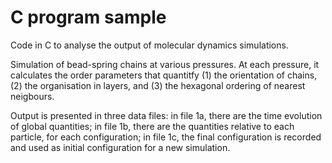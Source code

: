 # C program sample

Code in C to analyse the output of molecular dynamics simulations.

Simulation of bead-spring chains at various pressures. 
At each pressure, it calculates the order parameters that quantitfy 
(1) the orientation of chains, 
(2) the organisation in layers, and 
(3) the hexagonal ordering of nearest neigbours.

Output is presented in three data files: 
in file 1a, there are the time evolution of global quantities;
in file 1b, there are the quantities relative to each particle, for each configuration;
in file 1c, the final configuration is recorded and used as initial configuration for a new simulation.
